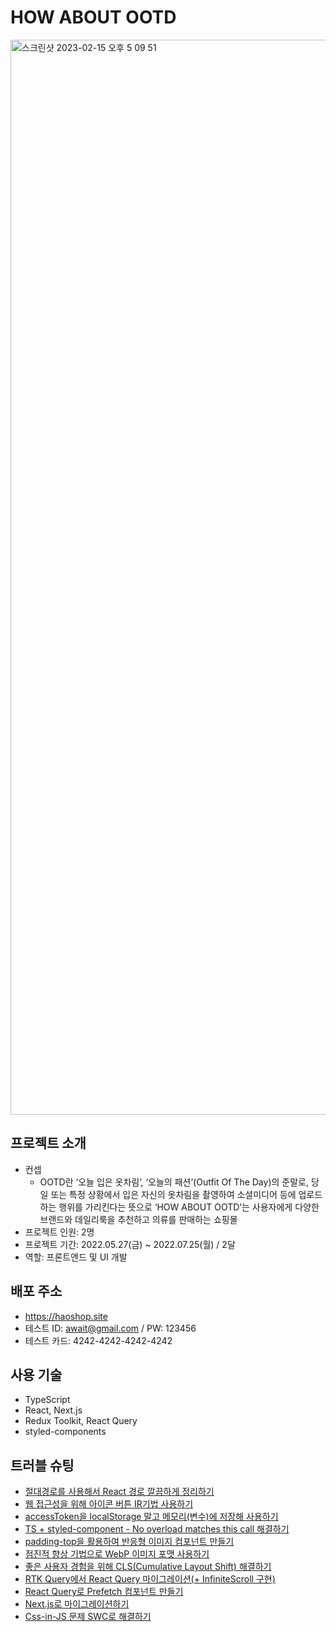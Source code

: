 # HOW ABOUT OOTD

<img width="1720" alt="스크린샷 2023-02-15 오후 5 09 51" src="https://user-images.githubusercontent.com/97153666/218969546-8d016632-2ff8-45a1-a8af-0ee2bfca6c9d.png">

## 프로젝트 소개
- 컨셉
  - OOTD란 ‘오늘 입은 옷차림’, ‘오늘의 패션’(Outfit Of The Day)의 준말로,
    당일 또는 특정 상황에서 입은 자신의 옷차림을 촬영하여 소셜미디어 등에 업로드하는 행위를 가리킨다는 뜻으로
    ‘HOW ABOUT OOTD’는 사용자에게 다양한 브랜드와 데일리룩을 추천하고 의류를 판매하는 쇼핑몰
- 프로젝트 인원: 2명
- 프로젝트 기간: 2022.05.27(금) ~ 2022.07.25(월) / 2달
- 역할: 프론트엔드 및 UI 개발

## 배포 주소
  - https://haoshop.site
  - 테스트 ID: await@gmail.com / PW: 123456
  - 테스트 카드: 4242-4242-4242-4242

## 사용 기술

- TypeScript
- React, Next.js
- Redux Toolkit, React Query
- styled-components

## 트러블 슈팅

- [절대경로를 사용해서 React 경로 깔끔하게 정리하기](https://velog.io/@oneny/%EC%A0%88%EB%8C%80%EA%B2%BD%EB%A1%9C%EB%A5%BC-%EC%82%AC%EC%9A%A9%ED%95%B4%EC%84%9C-React-%EA%B2%BD%EB%A1%9C-%EA%B9%94%EB%81%94%ED%95%98%EA%B2%8C-%EC%A0%95%EB%A6%AC%ED%95%98%EA%B8%B0)
- [웹 접근성을 위해 아이콘 버튼 IR기법 사용하기](https://velog.io/@oneny/%EC%9B%B9-%EC%A0%91%EA%B7%BC%EC%84%B1%EC%9D%84-%EC%9C%84%ED%95%B4-%EC%95%84%EC%9D%B4%EC%BD%98-%EB%B2%84%ED%8A%BC-IR-%EA%B8%B0%EB%B2%95%EC%9D%84-%ED%99%9C%EC%9A%A9%ED%95%98%EA%B8%B0)
- [accessToken을 localStorage 말고 메모리(변수)에 저장해 사용하기](https://velog.io/@oneny/refreshToken%EC%9D%84-%EC%9D%B4%EC%9A%A9%ED%95%B4%EC%84%9C-accessToken%EC%9D%84-localStorage%EC%97%90-%EC%A0%80%EC%9E%A5%ED%95%98%EC%A7%80-%EB%A7%90%EC%9E%90feat-rtk-query)
- [TS + styled-component - No overload matches this call 해결하기](https://velog.io/@oneny/TS-styled-components-No-overload-matches-this-call)
- [padding-top을 활용하여 반응형 이미지 컴포넌트 만들기](https://velog.io/@oneny/padding-top%EC%9D%84-%EC%82%AC%EC%9A%A9%ED%95%B4-%EB%B0%98%EC%9D%91%ED%98%95-%EC%9D%B4%EB%AF%B8%EC%A7%80-%EB%A7%8C%EB%93%A4%EA%B8%B0)
- [점진적 향상 기법으로 WebP 이미지 포맷 사용하기](https://velog.io/@oneny/Chrome%EC%97%90%EC%84%9C-webp-%EC%82%AC%EC%9A%A9%ED%95%B4%EB%B3%B4%EA%B8%B0)
- [좋은 사용자 경험을 위해 CLS(Cumulative Layout Shift) 해결하기](https://velog.io/@oneny/CLSCumulative-Layout-Shift-%ED%95%B4%EA%B2%B0%ED%95%98%EA%B8%B0)
- [RTK Query에서 React Query 마이그레이션(+ InfiniteScroll 구현)](https://velog.io/@oneny/RTK-Query%EC%97%90%EC%84%9C-React-Query-%EB%A7%88%EC%9D%B4%EA%B7%B8%EB%A0%88%EC%9D%B4%EC%85%98-InfiniteScroll-%EA%B5%AC%ED%98%84)
- [React Query로 Prefetch 컴포넌트 만들기](https://velog.io/@oneny/React-Query%EB%A1%9C-Prefetch-%EC%BB%B4%ED%8F%AC%EB%84%8C%ED%8A%B8-%EB%A7%8C%EB%93%A4%EA%B8%B0)
- [Next.js로 마이그레이션하기](https://velog.io/@oneny/Next.js%EB%A1%9C-%EB%A7%88%EC%9D%B4%EA%B7%B8%EB%A0%88%EC%9D%B4%EC%85%98%ED%95%98%EA%B8%B0)
- [Css-in-JS 문제 SWC로 해결하기](https://velog.io/@oneny/SWC)